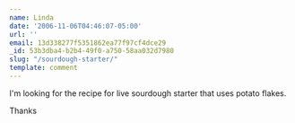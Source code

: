 ```yaml
---
name: Linda
date: '2006-11-06T04:46:07-05:00'
url: ''
email: 13d338277f5351862ea77f97cf4dce29
_id: 53b3dba4-b2b4-49f0-a750-58aa032d7980
slug: "/sourdough-starter/"
template: comment
---
```


I'm looking for the recipe for live sourdough starter that uses potato flakes.

Thanks
